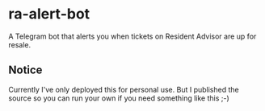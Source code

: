 # ra-alert-bot

A Telegram bot that alerts you when tickets on Resident Advisor are up for
resale.

## Notice

Currently I've only deployed this for personal use. But I published the source
so you can run your own if you need something like this ;-)
